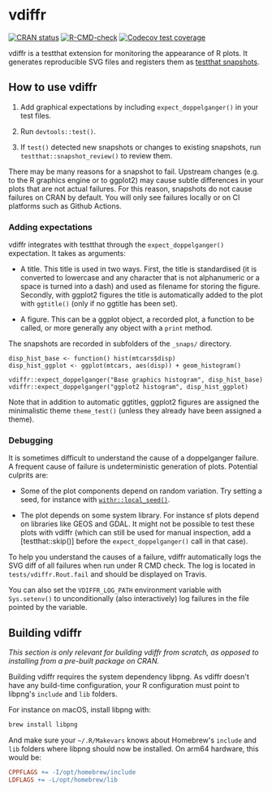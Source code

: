 # vdiffr

<!-- badges: start -->
[![CRAN status](https://www.r-pkg.org/badges/version/vdiffr)](https://cran.r-project.org/package=vdiffr)
[![R-CMD-check](https://github.com/r-lib/vdiffr/actions/workflows/R-CMD-check.yaml/badge.svg)](https://github.com/r-lib/vdiffr/actions/workflows/R-CMD-check.yaml)
[![Codecov test coverage](https://codecov.io/gh/r-lib/vdiffr/graph/badge.svg)](https://app.codecov.io/gh/r-lib/vdiffr)
<!-- badges: end -->

vdiffr is a testthat extension for monitoring the appearance of R plots. It generates reproducible SVG files and registers them as [testthat snapshots](https://testthat.r-lib.org/articles/snapshotting.html).


## How to use vdiffr

1) Add graphical expectations by including `expect_doppelganger()` in your test files.

1) Run `devtools::test()`.

1) If `test()` detected new snapshots or changes to existing snapshots, run `testthat::snapshot_review()` to review them.

There may be many reasons for a snapshot to fail. Upstream changes (e.g. to the R graphics engine or to ggplot2) may cause subtle differences in your plots that are not actual failures. For this reason, snapshots do not cause failures on CRAN by default. You will only see failures locally or on CI platforms such as Github Actions.


### Adding expectations

vdiffr integrates with testthat through the `expect_doppelganger()` expectation. It takes as arguments:

- A title. This title is used in two ways. First, the title is standardised (it is converted to lowercase and any character that is not alphanumeric or a space is turned into a dash) and used as filename for storing the figure. Secondly, with ggplot2 figures the title is automatically added to the plot with `ggtitle()` (only if no ggtitle has been set).

- A figure. This can be a ggplot object, a recorded plot, a function to be called, or more generally any object with a `print` method.

The snapshots are recorded in subfolders of the `_snaps/` directory.

```{r}
disp_hist_base <- function() hist(mtcars$disp)
disp_hist_ggplot <- ggplot(mtcars, aes(disp)) + geom_histogram()

vdiffr::expect_doppelganger("Base graphics histogram", disp_hist_base)
vdiffr::expect_doppelganger("ggplot2 histogram", disp_hist_ggplot)
```

Note that in addition to automatic ggtitles, ggplot2 figures are
assigned the minimalistic theme `theme_test()` (unless they already
have been assigned a theme).


### Debugging

It is sometimes difficult to understand the cause of a doppelganger failure. A frequent cause of failure is undeterministic generation of plots. Potential culprits are:

* Some of the plot components depend on random variation. Try setting a seed, for instance with [`withr::local_seed()`](https://withr.r-lib.org/reference/with_seed.html).

* The plot depends on some system library. For instance sf plots depend on libraries like GEOS and GDAL. It might not be possible to test these plots with vdiffr (which can still be used for manual inspection, add a [testthat::skip()] before the `expect_doppelganger()` call in that case).

To help you understand the causes of a failure, vdiffr automatically logs the SVG diff of all failures when run under R CMD check. The log is located in `tests/vdiffr.Rout.fail` and should be displayed on Travis.

You can also set the `VDIFFR_LOG_PATH` environment variable with `Sys.setenv()` to unconditionally (also interactively) log failures in the file pointed by the variable.


## Building vdiffr

_This section is only relevant for building vdiffr from scratch, as opposed to installing from a pre-built package on CRAN._

Building vdiffr requires the system dependency libpng. As vdiffr doesn't have any build-time configuration, your R configuration must point to libpng's `include` and `lib` folders.

For instance on macOS, install libpng with:

```sh
brew install libpng
```

And make sure your `~/.R/Makevars` knows about Homebrew's `include` and `lib` folders where libpng should now be installed. On arm64 hardware, this would be:

```mk
CPPFLAGS += -I/opt/homebrew/include
LDFLAGS += -L/opt/homebrew/lib
```
